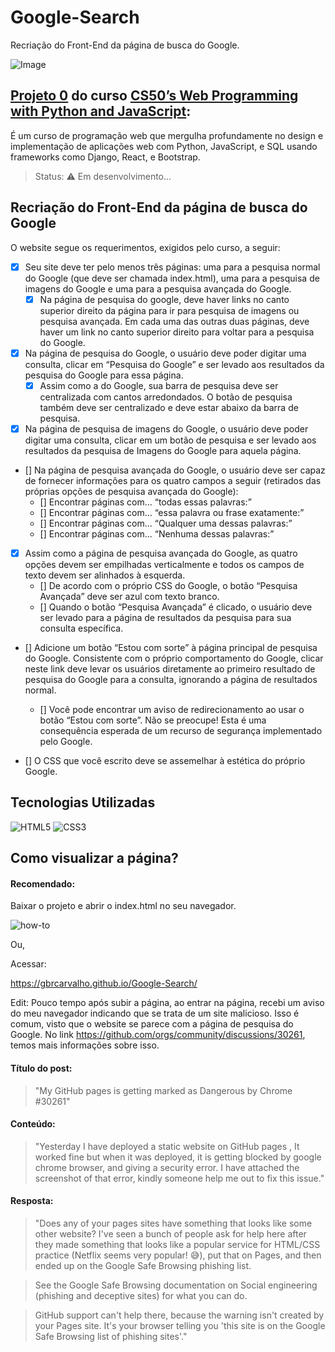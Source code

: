 # Google-Search
Recriação do Front-End da página de busca do Google.

![Image](https://github.com/user-attachments/assets/b789cda0-40bd-44c0-9f00-c32909ef32ad)

## [Projeto 0](https://cs50.harvard.edu/web/2020/projects/0/search/) do curso [CS50’s Web Programming with Python and JavaScript](https://www.edx.org/learn/web-development/harvard-university-cs50-s-web-programming-with-python-and-javascript):

É um curso de programação web que mergulha profundamente no design e implementação de aplicações web com Python, JavaScript, e SQL usando frameworks como Django, React, e Bootstrap.  

> Status: ⚠️ Em desenvolvimento... 

## Recriação do Front-End da página de busca do Google

O website segue os requerimentos, exigidos pelo curso, a seguir:

- [x] Seu site deve ter pelo menos três páginas: uma para a pesquisa normal do Google (que deve ser chamada index.html), uma para a pesquisa de imagens do Google e uma para a pesquisa avançada do Google.
  - [x] Na página de pesquisa do google, deve haver links no canto superior direito da página para ir para pesquisa de imagens ou pesquisa avançada. Em cada uma das outras duas páginas, deve haver um link no canto superior direito para voltar para a pesquisa do Google.
 
- [x] Na página de pesquisa do Google, o usuário deve poder digitar uma consulta, clicar em “Pesquisa do Google” e ser levado aos resultados da pesquisa do Google para essa página.
  - [x] Assim como a do Google, sua barra de pesquisa deve ser centralizada com cantos arredondados. O botão de pesquisa também deve ser centralizado e deve estar abaixo da barra de pesquisa.

- [x] Na página de pesquisa de imagens do Google, o usuário deve poder digitar uma consulta, clicar em um botão de pesquisa e ser levado aos resultados da pesquisa de Imagens do Google para aquela página.
- [] Na página de pesquisa avançada do Google, o usuário deve ser capaz de fornecer informações para os quatro campos a seguir (retirados das próprias opções de pesquisa avançada do Google):
  - [] Encontrar páginas com… “todas essas palavras:”
  - [] Encontrar páginas com... “essa palavra ou frase exatamente:”
  - [] Encontrar páginas com... “Qualquer uma dessas palavras:”
  - [] Encontrar páginas com... “Nenhuma dessas palavras:”
  
- [x] Assim como a página de pesquisa avançada do Google, as quatro opções devem ser empilhadas verticalmente e todos os campos de texto devem ser alinhados à esquerda.
  - [] De acordo com o próprio CSS do Google, o botão “Pesquisa Avançada” deve ser azul com texto branco.
  - [] Quando o botão “Pesquisa Avançada” é clicado, o usuário deve ser levado para a página de resultados da pesquisa para sua consulta específica.
  
- [] Adicione um botão “Estou com sorte” à página principal de pesquisa do Google. Consistente com o próprio comportamento do Google, clicar neste link deve levar os usuários diretamente ao primeiro resultado de pesquisa do Google para a consulta, ignorando a página de resultados normal.
  - [] Você pode encontrar um aviso de redirecionamento ao usar o botão “Estou com sorte”. Não se preocupe! Esta é uma consequência esperada de um recurso de segurança implementado pelo Google.
  
- [] O CSS que você escrito deve se assemelhar à estética do próprio Google.

## Tecnologias Utilizadas

![HTML5](https://github.com/user-attachments/assets/420af33d-b143-4506-b281-206cf6131b38)
![CSS3](https://github.com/user-attachments/assets/2141e67c-65b5-47c7-af33-593c22b9dd2e)

## Como visualizar a página?

#### Recomendado:

Baixar o projeto e abrir o index.html no seu navegador.

![how-to](https://github.com/user-attachments/assets/26e6049a-ece0-424e-bc34-ad28ec2fe8a9)

Ou,

Acessar:

https://gbrcarvalho.github.io/Google-Search/

Edit: Pouco tempo após subir a página, ao entrar na página, recebi um aviso do meu navegador indicando que se trata de um site malicioso. Isso é comum, visto que o website se parece com a página de pesquisa do Google. No link https://github.com/orgs/community/discussions/30261, temos mais informações sobre isso.

#### Título do post:  
> "My GitHub pages is getting marked as Dangerous by Chrome #30261"

#### Conteúdo:
> "Yesterday I have deployed a static website on GitHub pages , It worked fine but when it was deployed, it is getting blocked by google chrome browser, and giving a security error.
I have attached the screenshot of that error, kindly someone help me out to fix this issue."

#### Resposta: 
> "Does any of your pages sites have something that looks like some other website? I've seen a bunch of people ask for help here after they made something that looks like a popular service for HTML/CSS practice (Netflix seems very popular! 😅), put that on Pages, and then ended up on the Google Safe Browsing phishing list.

> See the Google Safe Browsing documentation on Social engineering (phishing and deceptive sites) for what you can do.

> GitHub support can't help there, because the warning isn't created by your Pages site. It's your browser telling you 'this site is on the Google Safe Browsing list of phishing sites'."
